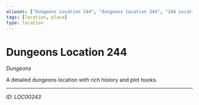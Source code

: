 ```yaml
---
aliases: ["Dungeons Location 244", "dungeons location 244", "244 Location Dungeons"]
tags: [location, place]
type: location
---
```


# Dungeons Location 244

*Dungeons*

A detailed dungeons location with rich history and plot hooks.

---
*ID: LOC00243*